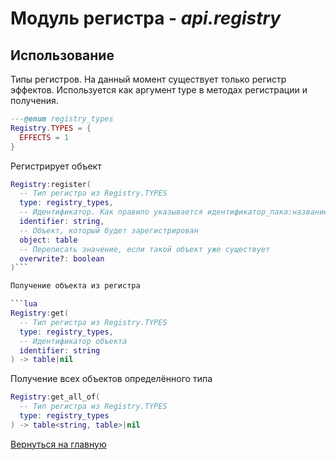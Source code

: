 # Модуль регистра - *api.registry*

## Использование

Типы регистров. На данный момент существует только регистр эффектов. Используется как аргумент type в методах регистрации и получения.

```lua
---@enum registry_types
Registry.TYPES = {
  EFFECTS = 1
}
```

Регистрирует объект

```lua
Registry:register(
  -- Тип регистра из Registry.TYPES
  type: registry_types,
  -- Идентификатор. Как правило указывается идентификатор_пака:название_объекта
  identifier: string,
  -- Объект, который будет зарегистрирован
  object: table
  -- Переписать значение, если такой объект уже существует
  overwrite?: boolean
)```

Получение объекта из регистра

```lua
Registry:get(
  -- Тип регистра из Registry.TYPES
  type: registry_types,
  -- Идентификатор объекта
  identifier: string
) -> table|nil
```

Получение всех объектов определённого типа

```lua
Registry:get_all_of(
  -- Тип регистра из Registry.TYPES
  type: registry_types
) -> table<string, table>|nil
```

[Вернуться на главную](../index.md)
